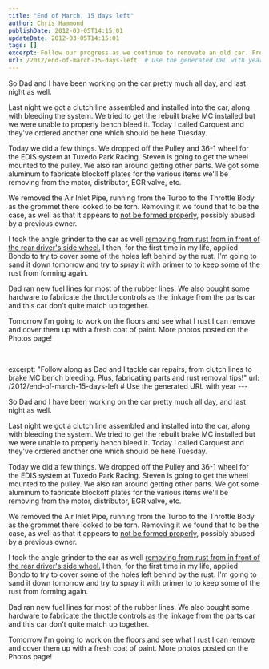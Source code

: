 ```yaml
---
title: "End of March, 15 days left"
author: Chris Hammond
publishDate: 2012-03-05T14:15:01
updateDate: 2012-03-05T14:15:01
tags: []
excerpt: Follow our progress as we continue to renovate an old car. From assembling clutch lines to combating rust, every day brings new challenges in this hands-on project!
url: /2012/end-of-march-15-days-left  # Use the generated URL with year
---
```

<P>So Dad and&nbsp;I have been working on the car pretty much all day, and last night as well.</P> <P>Last night we got a clutch line assembled and installed into the car, along with bleeding the system. We tried to get the rebuilt brake MC installed but we were unable to properly bench bleed it. Today I called Carquest and they've ordered another one which should be here Tuesday.</P> <P>Today we did a few things. We dropped off the Pulley and 36-1 wheel for the EDIS system at Tuxedo Park Racing. Steven is going to get the wheel mounted to the pulley. We also ran around getting other parts. We got some aluminum to fabricate blockoff plates for the various items we'll be removing from the motor, distributor, EGR valve, etc. &nbsp;</P> <P>We removed the Air Inlet Pipe, running from the Turbo to the Throttle Body as the grommet there looked to be torn. Removing it we found that to be the case, as well as that it appears to <A href="https://www.flickr.com/photos/chammond/441542048/" target=_blank>not be formed properly</A>, possibly abused by a previous owner.</P> <P>I took the angle grinder to the car as well <A href="https://www.flickr.com/photos/chammond/441539805/" target=_blank>removing from rust from in front of the rear driver's side wheel.</A>&nbsp;I then, for the first time in my life, applied Bondo to try to cover some of the holes left behind by the rust. I'm going to sand it down tomorrow and try to spray it with primer to to keep some of the rust from forming again.</P> <P>Dad ran new fuel lines for most of the rubber lines. We also bought some hardware to fabricate the throttle controls as the linkage from the parts car and this car don't quite match up together.</P> <P>Tomorrow I'm going to work on the floors and see what I rust I can remove and cover them up with a fresh coat of paint.&nbsp;More photos posted on the Photos page!</P> <P>&nbsp;</P>
excerpt: "Follow along as Dad and I tackle car repairs, from clutch lines to brake MC bench bleeding. Plus, fabricating parts and rust removal tips!"
url: /2012/end-of-march-15-days-left  # Use the generated URL with year
---

So Dad and&nbsp;I have been working on the car pretty much all day, and last night as well.
 
Last night we got a clutch line assembled and installed into the car, along with bleeding the system. We tried to get the rebuilt brake MC installed but we were unable to properly bench bleed it. Today I called Carquest and they've ordered another one which should be here Tuesday.
 
Today we did a few things. We dropped off the Pulley and 36-1 wheel for the EDIS system at Tuxedo Park Racing. Steven is going to get the wheel mounted to the pulley. We also ran around getting other parts. We got some aluminum to fabricate blockoff plates for the various items we'll be removing from the motor, distributor, EGR valve, etc. &nbsp;
 
We removed the Air Inlet Pipe, running from the Turbo to the Throttle Body as the grommet there looked to be torn. Removing it we found that to be the case, as well as that it appears to <A href="https://www.flickr.com/photos/chammond/441542048/" target=_blank>not be formed properly</A>, possibly abused by a previous owner.
 
I took the angle grinder to the car as well <A href="https://www.flickr.com/photos/chammond/441539805/" target=_blank>removing from rust from in front of the rear driver's side wheel.</A>&nbsp;I then, for the first time in my life, applied Bondo to try to cover some of the holes left behind by the rust. I'm going to sand it down tomorrow and try to spray it with primer to to keep some of the rust from forming again.
 
Dad ran new fuel lines for most of the rubber lines. We also bought some hardware to fabricate the throttle controls as the linkage from the parts car and this car don't quite match up together.
 
Tomorrow I'm going to work on the floors and see what I rust I can remove and cover them up with a fresh coat of paint.&nbsp;More photos posted on the Photos page!
 
&nbsp;


